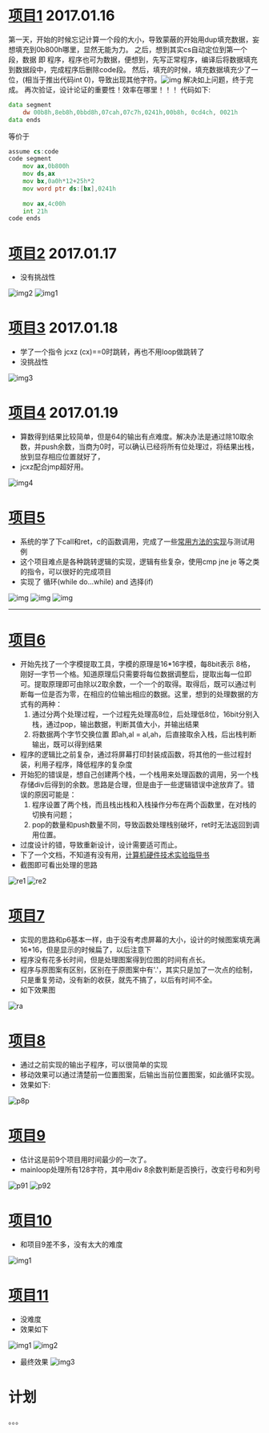# [项目1](https://github.com/ExFly/CsLearning/blob/master/Language/ASM/holiday/p1/p1.asm) 2017.01.16

第一天，开始的时候忘记计算一个段的大小，导致蒙蔽的开始用dup填充数据，妄想填充到0b800h哪里，显然无能为力。
之后，想到其实cs自动定位到第一个段，数据 即 程序，程序也可为数据，便想到，先写正常程序，编译后将数据填充到数据段中，完成程序后删除code段。
然后，填充的时候，填充数据填充少了一位，(相当于推出代码int 0)，导致出现其他字符。![img](p1/1.png)
解决如上问题，终于完成。
再次验证，设计论证的重要性！效率在哪里！！！
代码如下:
```asm
data segment
	dw 00b8h,8eb8h,0bbd8h,07cah,07c7h,0241h,00b8h, 0cd4ch, 0021h
data ends
```
等价于
```asm
assume cs:code
code segment
	mov ax,0b800h
	mov ds,ax
	mov bx,0a0h*12+25h*2
	mov word ptr ds:[bx],0241h
	
	mov ax,4c00h
	int 21h
code ends
```

# [项目2](https://github.com/ExFly/CsLearning/blob/master/Language/ASM/holiday/p2/p2.asm) 2017.01.17
* 没有挑战性

![img2](p2/1.png) ![img1](p2/result.png)

# [项目3](https://github.com/ExFly/CsLearning/blob/master/Language/ASM/holiday/p3/p3.asm) 2017.01.18
* 学了一个指令 jcxz (cx)==0时跳转，再也不用loop做跳转了
* 没挑战性

![img3](p3/1.png)

# [项目4](https://github.com/ExFly/CsLearning/blob/master/Language/ASM/holiday/p4/p41.asm) 2017.01.19
* 算数得到结果比较简单，但是64的输出有点难度。解决办法是通过除10取余数，并push余数，当商为0时，可以确认已经将所有位处理过，将结果出栈，放到显存相应位置就好了，
* jcxz配合jmp超好用。

![img4](p4/1.png)

# [项目5](https://github.com/ExFly/CsLearning/blob/master/Language/ASM/holiday/p5/p51.asm)
* 系统的学了下call和ret，c的函数调用，完成了一些[常用方法的实现](https://github.com/ExFly/CsLearning/blob/master/Language/ASM/subprocess)与测试用例
* 这个项目难点是各种跳转逻辑的实现，逻辑有些复杂，使用cmp jne je 等之类的指令，可以很好的完成项目
* 实现了 循环(while do...while) and 选择(if)

![img](p5/img/51_get_alph.png)
![img](p5/img/51_format_alph.png)
![img](p5/img/print_result.png)

------

# [项目6](https://github.com/ExFly/CsLearning/blob/master/Language/ASM/holiday/p6/p6.asm)
* 开始先找了一个字模提取工具，字模的原理是16*16字模，每8bit表示 8格，刚好一字节一个格。知道原理后只需要将每位数据调整后，提取出每一位即可。提取原理即可由除以2取余数，一个一个的取得。取得后，既可以通过判断每一位是否为零，在相应的位输出相应的数据。这里，想到的处理数据的方式有的两种：
	1. 通过分两个处理过程，一个过程先处理高8位，后处理低8位，16bit分别入栈，通过pop，输出数据，判断其值大小，并输出结果 
	2. 将数据两个字节交换位置 即ah,al = al,ah，后直接取余入栈，后出栈判断输出，既可以得到结果
* 程序的逻辑比之前复杂，通过将屏幕打印封装成函数，将其他的一些过程封装，利用子程序，降低程序的复杂度
* 开始犯的错误是，想自己创建两个栈，一个栈用来处理函数的调用，另一个栈存储div后得到的余数。思路是合理，但是由于一些逻辑错误中途放弃了。错误的原因可能是：
	1. 程序设置了两个栈，而且栈出栈和入栈操作分布在两个函数里，在对栈的切换有问题；
	2. pop的数量和push数量不同，导致函数处理栈别破坏，ret时无法返回到调用位置。
* 过度设计的错，导致重新设计，设计需要适可而止。
* 下了一个文档，不知道有没有用，[计算机硬件技术实验指导书](p6/计算机硬件技术实验指导书.doc)
* 截图即可看出处理的思路

![re1](p6/img/result1.png)
![re2](p6/img/result2.png)

# [项目7](https://github.com/ExFly/CsLearning/blob/master/Language/ASM/holiday/p7/p7.asm)
* 实现的思路和p6基本一样，由于没有考虑屏幕的大小，设计的时候图案填充满16*16，但是显示的时候扁了，以后注意下
* 程序没有花多长时间，但是处理图案得到位图的时间有点长。
* 程序与原图案有区别，区别在于原图案中有'.'，其实只是加了一次点的绘制，只是重复劳动，没有新的收获，就先不搞了，以后有时间不全。
* 如下效果图

![ra](p7/img/r1.gif)


# [项目8](https://github.com/ExFly/CsLearning/blob/master/Language/ASM/holiday/p8/p8.asm)
* 通过之前实现的输出子程序，可以很简单的实现
* 移动效果可以通过清楚前一位置图案，后输出当前位置图案，如此循环实现。
* 效果如下:

![p8p](p8/img/p8.gif)

# [项目9](https://github.com/ExFly/CsLearning/blob/master/Language/ASM/holiday/p9/p9.asm)
* 估计这是前9个项目用时间最少的一次了。
* mainloop处理所有128字符，其中用div 8余数判断是否换行，改变行号和列号

![p91](p9/img/p9.gif)
![p92](p9/img/p92.gif)

# [项目10](https://github.com/ExFly/CsLearning/blob/master/Language/ASM/holiday/p10/p10.asm)
* 和项目9差不多，没有太大的难度

![img1](p10/img/p10.gif)

# [项目11](https://github.com/ExFly/CsLearning/blob/master/Language/ASM/holiday/p11/p11.asm)
* 没难度
* 效果如下

![img1](p11/img/p11-1.gif)
![img2](p11/img/p11-2.gif)
* 最终效果
![img3](p11/img/p11-3.gif)

# 计划
。。。
